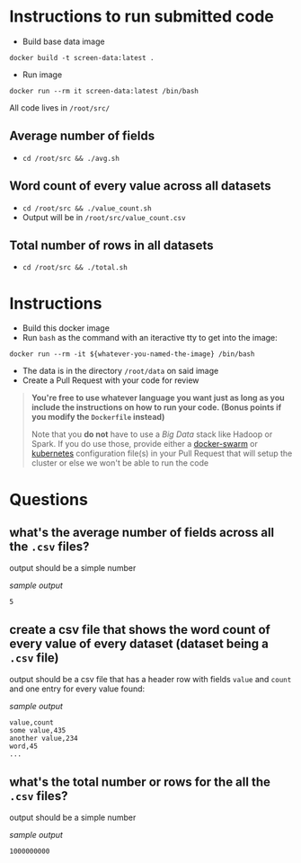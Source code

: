 # Instructions to run submitted code

- Build base data image
```
docker build -t screen-data:latest .
```

- Run image
```
docker run --rm it screen-data:latest /bin/bash
```

All code lives in `/root/src/`

## Average number of fields
- `cd /root/src && ./avg.sh`

## Word count of every value across all datasets
- `cd /root/src && ./value_count.sh`
- Output will be in `/root/src/value_count.csv`

## Total number of rows in all datasets
- `cd /root/src && ./total.sh`



# Instructions

- Build this docker image
- Run `bash` as the command with an iteractive tty to get into the image:

```
docker run --rm -it ${whatever-you-named-the-image} /bin/bash
```

- The data is in the directory `/root/data` on said image
- Create a Pull Request with your code for review

> **You're free to use whatever language you want just as long as you include the instructions on how to run your code. (Bonus points if you modify the `Dockerfile` instead)**
>
> Note that you **do not** have to use a _Big Data_ stack like Hadoop or Spark. If you do use those, provide either a [docker-swarm](https://docs.docker.com/compose/) or [kubernetes](https://kubernetes.io/) configuration file(s) in your Pull Request that will setup the cluster or else we won't be able to run the code


# Questions

## what's the average number of fields across all the `.csv` files?

output should be a simple number

_sample output_

```
5
```

## create a csv file that shows the word count of every value of every dataset (dataset being a `.csv` file)

output should be a csv file that has a header row with fields `value` and
`count` and one entry for every value found:

_sample output_

```
value,count
some value,435
another value,234
word,45
...
```

## what's the total number or rows for the all the `.csv` files?

output should be a simple number

_sample output_

```
1000000000
```
